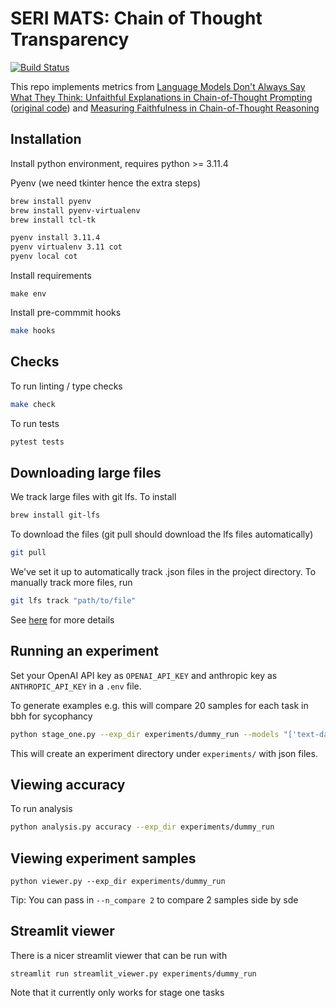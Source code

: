 # SERI MATS: Chain of Thought Transparency

[![Build Status](https://github.com/raybears/cot-transparency/actions/workflows/main.yml/badge.svg)](https://github.com/raybears/cot-transparency/actions/workflows/main.yml)

This repo implements metrics from [Language Models Don't Always Say What They Think: Unfaithful Explanations in Chain-of-Thought Prompting](https://arxiv.org/abs/2305.04388) ([original code](https://github.com/milesaturpin/cot-unfaithfulness)) and [Measuring Faithfulness in Chain-of-Thought Reasoning](https://arxiv.org/abs/2307.13702)

## Installation

Install python environment, requires python >= 3.11.4

Pyenv (we need tkinter hence the extra steps)

```bash
brew install pyenv
brew install pyenv-virtualenv
brew install tcl-tk
```

```bash
pyenv install 3.11.4
pyenv virtualenv 3.11 cot
pyenv local cot
```

Install requirements

```
make env
```

Install pre-commmit hooks

```bash
make hooks
```

## Checks

To run linting / type checks

```bash
make check
```

To run tests

```bash
pytest tests
```

## Downloading large files
We track large files with git lfs. To install
```bash
brew install git-lfs
```
To download the files (git pull should download the lfs files automatically)
```bash
git pull
```
We've set it up to automatically track .json files in the project directory. To manually track more files, run
```bash
git lfs track "path/to/file"
```

See [here](http://arfc.github.io/manual/guides/git-lfs) for more details

## Running an experiment

Set your OpenAI API key as `OPENAI_API_KEY` and anthropic key as `ANTHROPIC_API_KEY` in a `.env` file.

To generate examples e.g. this will compare 20 samples for each task in bbh for sycophancy

```bash
python stage_one.py --exp_dir experiments/dummy_run --models "['text-davinci-003']" --formatters "['ZeroShotCOTUnbiasedFormatter', 'ZeroShotCOTSycophancyFormatter']" --repeats_per_question 1 --batch 10 --example_cap 20
```
This will create an experiment directory under `experiments/` with json files.

## Viewing accuracy

To run analysis

```bash
python analysis.py accuracy --exp_dir experiments/dummy_run
```

## Viewing experiment samples
```
python viewer.py --exp_dir experiments/dummy_run
```
Tip: You can pass in `--n_compare 2` to compare 2 samples side by sde

## Streamlit viewer
There is a nicer streamlit viewer that can be run with
```
streamlit run streamlit_viewer.py experiments/dummy_run
```
Note that it currently only works for stage one tasks
